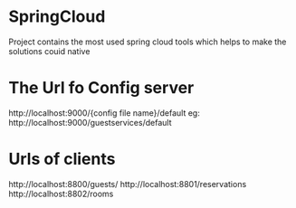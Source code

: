# SpringCloud
Project contains  the most used spring cloud tools which helps to make the solutions couid native


# The Url fo Config server
http://localhost:9000/{config file name}/default
eg: http://localhost:9000/guestservices/default

# Urls of clients
http://localhost:8800/guests/
http://localhost:8801/reservations
http://localhost:8802/rooms


